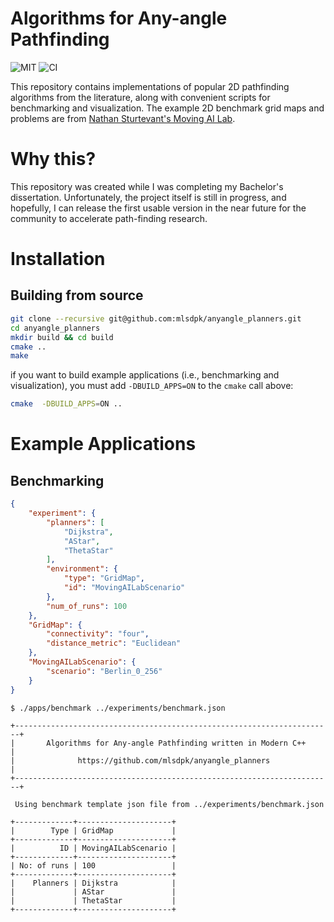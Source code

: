 # Algorithms for Any-angle Pathfinding
![MIT](https://img.shields.io/badge/license-MIT-blue.svg)
![CI](https://github.com/mlsdpk/anyangle_planners/workflows/build/badge.svg)

This repository contains implementations of popular 2D pathfinding algorithms from the literature, along with convenient scripts for benchmarking and visualization. The example 2D benchmark grid maps and problems are from [Nathan Sturtevant's Moving AI Lab](https://www.movingai.com/).

# Why this?

This repository was created while I was completing my Bachelor's dissertation. Unfortunately, the project itself is still in progress, and hopefully, I can release the first usable version in the near future for the community to accelerate path-finding research.

# Installation

## Building from source

```bash
git clone --recursive git@github.com:mlsdpk/anyangle_planners.git
cd anyangle_planners
mkdir build && cd build
cmake ..
make
```

if you want to build example applications (i.e., benchmarking and visualization), you must add `-DBUILD_APPS=ON` to the `cmake` call above:

```bash
cmake  -DBUILD_APPS=ON ..
```

# Example Applications

## Benchmarking

```json
{
    "experiment": {
        "planners": [
            "Dijkstra",
            "AStar",
            "ThetaStar"
        ],
        "environment": {
            "type": "GridMap",
            "id": "MovingAILabScenario"
        },
        "num_of_runs": 100
    },
    "GridMap": {
        "connectivity": "four",
        "distance_metric": "Euclidean"
    },
    "MovingAILabScenario": {
        "scenario": "Berlin_0_256"
    }
}
```

```
$ ./apps/benchmark ../experiments/benchmark.json

+-----------------------------------------------------------------------+
|       Algorithms for Any-angle Pathfinding written in Modern C++      |
|              https://github.com/mlsdpk/anyangle_planners              |
+-----------------------------------------------------------------------+

 Using benchmark template json file from ../experiments/benchmark.json

+-------------+---------------------+
|        Type | GridMap             |
+-------------+---------------------+
|          ID | MovingAILabScenario |
+-------------+---------------------+
| No: of runs | 100                 |
+-------------+---------------------+
|    Planners | Dijkstra            |
|             | AStar               |
|             | ThetaStar           |
+-------------+---------------------+
```
